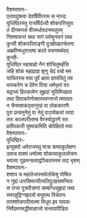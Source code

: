 वैशम्पायनः-  
एतावदुक्त्वा देवर्षिर्विरराम स नारदः  
युधिष्ठिरस्तु राजर्षिर्दध्यौ शोकपरिप्लुतः  
तं दीनमनसं वीरमधोवदनमातुरम्  
निश्श्वसन्तं यथा नागं पर्यश्रुनयनं तथा  
कुन्ती शोकपरीताङ्गी दुःखोपहतचेतना  
अब्रवीन्मधुराभाषा काले वचनमर्थवत्  
कुन्ती-  
युधिष्ठिर महाबाहो नैनं शोचितुमर्हसि  
जहि शोकं महाप्राज्ञ शृणु चेदं वचो मम  
याचितस्स मया पूर्वं भ्राता ज्ञापयितुं तव  
भास्करेण च देवेन पित्रा धर्मभृतां वरः  
यद्वाच्यं हितकामेन सुहृदां भूतिमिच्छता  
तथा दिवाकरेणोक्तस्स्वप्नान्ते ममाग्रतः  
न चैनमशकद्भानुरहं वा तोककारणैः  
पुरा प्रत्यनुनेतुं वा नेतुं वाऽप्येकतां त्वया  
ततः कालपरीतश्च वैरस्योद्धरणे रतः  
प्रतीपकारी युष्माकमिति चोपेक्षितो मया  
वैशम्पायनः-  
युधिष्ठिरः-  
इत्युक्तो धर्मराजस्तु मात्रा बाष्पाकुलेक्षणः  
उवाच वाक्यं धर्मात्मा शोकव्याकुललोचनः  
भवत्या गूढमन्त्रत्वाद्वञ्चितास्स्म तदा भृशम्  
वैशम्पायनः-  
शशाप च महातेजास्सर्वलोकेषु योषितः  
न गुह्यं धारयिष्यन्तीत्यतिदुःखसमन्वितः  
स राजा पुत्रपौत्राणां सम्बन्धिसुहृदां तथा  
स्मरन्नुद्विग्नहृदयो बभूवाथ विचेतनः  
ततश्शोकपरीतात्मा विधूम इव पावकः  
निर्वेदमगमद्धीमान्राज्ये सन्तापपीडितः   
